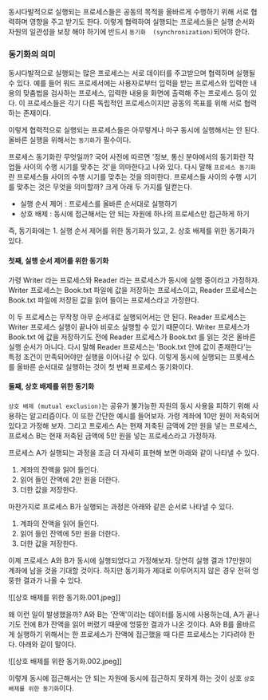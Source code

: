 동시다발적으로 실행되는 프로세스들은 공동의 목적을 올바르게 수행하기 위해 서로 협력하며 영향을 주고 받기도 한다. 이렇게 협력하여 실행되는 프로세스들은 실행 순서와 자원의 일관성을 보장 해야 하기에 반드시 `동기화  (synchronization)`되어야 한다.

### 동기화의 의미
동시다발적으로 실행되는 많은 프로세스는 서로 데이터를 주고받으며 협력하며 실행될 수 있다. 예를 들어 워드 프로세서에는 사용자로부터 입력을 받는 프로세스와 입력한 내용의 맞춤법을 검사하는 프로세스, 입력한 내용을 화면에 출력해 주는 프로세스 등이 있다. 이 프로세스들은 각기 다른 독립적인 프로세스이지만 공동의 목표를 위해 서로 협력하는 존재이다.

이렇게 협력적으로 실행되는 프로세스들은 아무렇게나 마구 동시에 실행해서는 안 된다. 올바른 실행을 위해서는 `동기화`가 필수이다.

프로세스 동기화란 무엇일까? 국어 사전에 따르면 '정보, 통신 분야에서의 동기화란 작업들 사이의 수행 시기를 맞추는 것'을 의마한다고 나와 있다. 다시 말해 `프로세스 동기화`란 프로세스들 사이의 수행 시기를 맞추는 것을 의미한다. 프로세스들 사이의 수행 시기를 맞추는 것은 무엇을 의미할까? 크게 아래 두 가지를 일컫는다.

- 실행 순서 제어 : 프로세스를 올바른 순서대로 실행하기
- 상호 배제 : 동시에 접근해서는 안 되는 자원에 하나의 프로세스만 접근하게 하기

즉, 동기화에는 1. 실행 순서 제어를 위한 동기화가 있고, 2. 상호 배제를 위한 동기화가 있다.

#### 첫째, 실행 순서 제어를 위한 동기화
가령 Writer 라는 프로세스와 Reader 라는 프로세스가 동시에 실행 중이라고 가정하자. Writer 프로세스는 Book.txt 파일에 값을 저장하는 프로세스이고, Reader 프로세스는 Book.txt 파일에 저장된 값을 읽어 들이는 프로세스라고 가정한다.

이 두 프로세스는 무작정 아무 순서대로 실행되어서는 안 된다. Reader 프로세스는 Writer 프로세스 실행이 끝나야 비로소 실행할 수 있기 때문이다. Writer 프로세스가 Book.txt 에 값을 저장하기도 전에 Reader 프로세스가 Book.txt 를 읽는 것은 올바른 실행 순서가 아니다. 다시 말해 Reader 프로세스는 'Book.txt 안에 값이 존재한다'는 특정 조건이 만족되어야만 실행을 이어나갈 수 있다. 이렇게 동시에 실행되는 프롯세스를 올바른 순서대로 실행하는 것이 첫 번째 프로세스 동기화이다.

#### 둘째, 상호 배제를 위한 동기화
`상호 배제 (mutual exclusion)`는 공유가 불가능한 자원의 동시 사용을 피하기 위해 사용하는 알고리즘이다. 이 또한 간단한 예시를 들어보자. 가령 계좌에 10만 원이 저축되어 있다고 가정해 보자. 그리고 프로세스 A는 현재 저축된 금액에 2만 원을 넣는 프로세스, 프로세스 B는 현재 저축된 금액에 5만 원을 넣는 프로세스라고 가정하자.

프로세스 A가 실행되는 과정을 조금 더 자세히 표현해 보면 아래와 같이 나타낼 수 있다.
1. 계좌의 잔액을 읽어 들인다.
2. 읽어 들인 잔액에 2만 원을 더한다.
3. 더한 값을 저장한다.

마찬가지로 프로세스 B가 실행되는 과정은 아래와 같은 순서로 나타낼 수 있다.
1. 계좌의 잔액을 읽어 들인다.
2. 읽어 들인 잔액에 5만 원을 더한다.
3. 더한 값을 저장한다.

이제 프로세스 A와 B가 동시에 실행되었다고 가정해보자. 당연히 실행 결과 17만원이 계좌에 남을 것을 기대할 것이다. 하지만 동기화가 제대로 이루어지지 않은 경우 전혀 엉뚱한 결과가 나올 수 있다.

![[상호 배제를 위한 동기화.001.jpeg]]

왜 이런 일이 발생했을까? A와 B는 '잔액'이라는 데이터를 동시에 사용하는데, A가 끝나기도 전에 B가 잔액을 읽어 버렸기 때문에 엉뚱한 결과가 나온 것이다. A와 B를 올바르게 실행하기 위해서는 한 프로세스가 잔액에 접근했을 때 다른 프로세스는 기다려야 한다. 아래와 같이 말이다.

![[상호 배제를 위한 동기화.002.jpeg]]

이렇게 동시에 접근해서는 안 되는 자원에 동시에 접근하지 못하게 하는 것이 상호 `상호 배제를 위한 동기화`이다.

